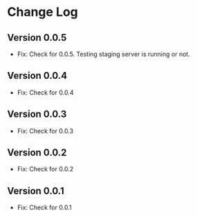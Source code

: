 Change Log
==========

Version 0.0.5
-------------

 * Fix: Check for 0.0.5. Testing staging server is running or not.

Version 0.0.4
-------------

 * Fix: Check for 0.0.4

Version 0.0.3 
-------------

 * Fix: Check for 0.0.3

Version 0.0.2 
-------------

 * Fix: Check for 0.0.2


Version 0.0.1 
-------------

 * Fix: Check for 0.0.1
